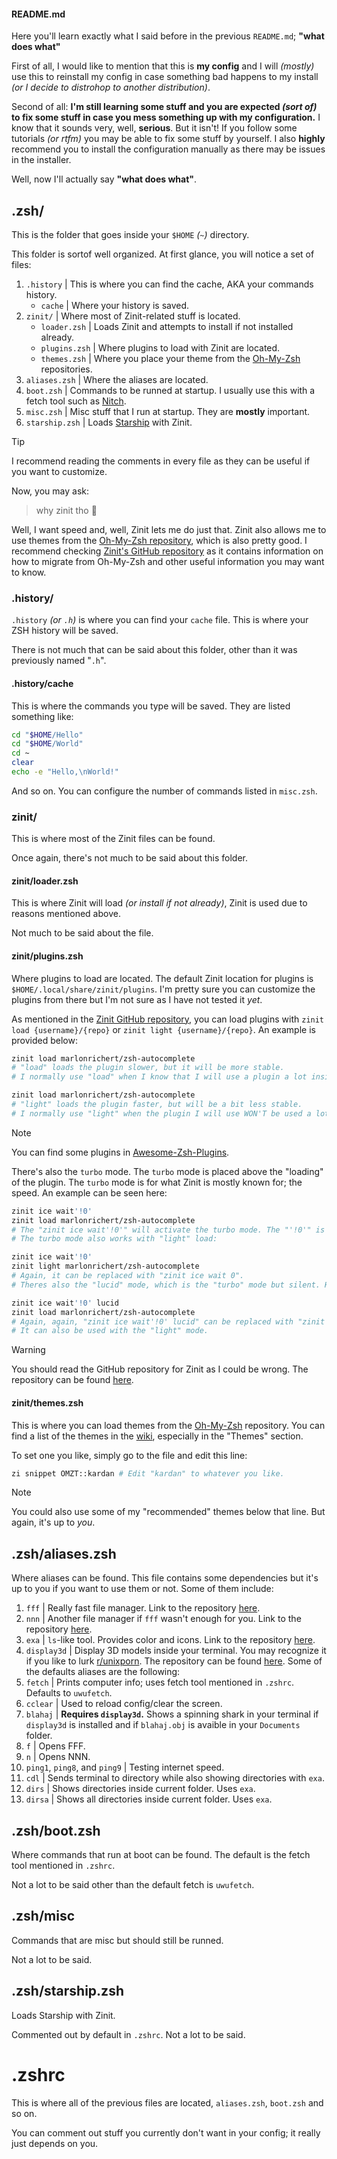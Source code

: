 #### README.md
Here you'll learn exactly what I said before in the previous `README.md`; **"what does what"**

First of all, I would like to mention that this is **my config** and I will *(mostly)* use this to reinstall my config in case something bad happens to my install *(or I decide to distrohop to another distribution)*. 

Second of all: **I'm still learning some stuff and you are expected *(sort of)* to fix some stuff in case you mess something up with my configuration.** I know that it sounds very, well, **serious**. But it isn't! If you follow some tutorials *(or rtfm)* you may be able to fix some stuff by yourself. I also **highly** recommend you to install the configuration manually as there may be issues in the installer.

Well, now I'll actually say **"what does what"**.

## .zsh/
This is the folder that goes inside your `$HOME` *(`~`)* directory.

This folder is sortof well organized. At first glance, you will notice a set of files:
1. `.history` | This is where you can find the cache, AKA your commands history. 
   - `cache` | Where your history is saved.
2. `zinit/` | Where most of Zinit-related stuff is located.
   - `loader.zsh`  | Loads Zinit and attempts to install if not installed already.
   - `plugins.zsh` | Where plugins to load with Zinit are located.
   - `themes.zsh`  | Where you place your theme from the [Oh-My-Zsh](https://github.com/ohmyzsh/ohmyzsh) repositories.
3. `aliases.zsh` | Where the aliases are located.
4. `boot.zsh` | Commands to be runned at startup. I usually use this with a fetch tool such as [Nitch]().
5. `misc.zsh` | Misc stuff that I run at startup. They are **mostly** important.
6. `starship.zsh` | Loads [Starship](https://starship.rs) with Zinit.
>[!TIP]
> I recommend reading the comments in every file as they can be useful if you want to customize.

Now, you may ask:

> why zinit tho :thinking:

Well, I want speed and, well, Zinit lets me do just that. Zinit also allows me to use themes from the [Oh-My-Zsh repository](https://github.com/ohmyzsh/ohmyzsh), which is also pretty good. I recommend checking [Zinit's GitHub repository](https://github.com/zdharma-continuum/zinit) as it contains information on how to migrate from Oh-My-Zsh and other useful information you may want to know.

### .history/
`.history` *(or `.h`)* is where you can find your `cache` file. This is where your ZSH history will be saved.

There is not much that can be said about this folder, other than it was previously named "`.h`".

#### .history/cache
This is where the commands you type will be saved. They are listed something like:
```sh
cd "$HOME/Hello"
cd "$HOME/World"
cd ~
clear
echo -e "Hello,\nWorld!"
```
And so on. You can configure the number of commands listed in `misc.zsh`.

### zinit/
This is where most of the Zinit files can be found.

Once again, there's not much to be said about this folder.

#### zinit/loader.zsh
This is where Zinit will load *(or install if not already)*, Zinit is used due to reasons mentioned above.

Not much to be said about the file.

#### zinit/plugins.zsh
Where plugins to load are located. The default Zinit location for plugins is `$HOME/.local/share/zinit/plugins`. I'm pretty sure you can customize the plugins from there but I'm not sure as I have not tested it *yet*.

As mentioned in the [Zinit GitHub repository](https://github.com/zdharma-continuum/zinit), you can load plugins with `zinit load {username}/{repo}` or `zinit light {username}/{repo}`. An example is provided below:
```sh
zinit load marlonrichert/zsh-autocomplete
# "load" loads the plugin slower, but it will be more stable.
# I normally use "load" when I know that I will use a plugin a lot inside the terminal. (or it is simply essential to the user)

zinit load marlonrichert/zsh-autocomplete
# "light" loads the plugin faster, but will be a bit less stable.
# I normally use "light" when the plugin I will use WON'T be used a lot when inside the terminal.
```
>[!NOTE]
> You can find some plugins in [Awesome-Zsh-Plugins](https://github.com/unixorn/awesome-zsh-plugins).

There's also the `turbo` mode. The `turbo` mode is placed above the "loading" of the plugin. The `turbo` mode is for what Zinit is mostly known for; the speed. An example can be seen here:
```sh
zinit ice wait'!0'
zinit load marlonrichert/zsh-autocomplete
# The "zinit ice wait'!0'" will activate the turbo mode. The "'!0'" is not needed and can be replaced with "zinit ice wait 0".
# The turbo mode also works with "light" load:

zinit ice wait'!0'
zinit light marlonrichert/zsh-autocomplete
# Again, it can be replaced with "zinit ice wait 0".
# Theres also the "lucid" mode, which is the "turbo" mode but silent. Here's an example:

zinit ice wait'!0' lucid
zinit load marlonrichert/zsh-autocomplete
# Again, again, "zinit ice wait'!0' lucid" can be replaced with "zinit ice wait 0 lucid"
# It can also be used with the "light" mode.
```
>[!WARNING]
> You should read the GitHub repository for Zinit as I could be wrong. The repository can be found [here](https://github.Icom/zdharma-continuum/zinit).

#### zinit/themes.zsh
This is where you can load themes from the [Oh-My-Zsh](https://github.com/ohmyzsh/ohmyzsh) repository. You can find a list of the themes in the [wiki](https://github.com/ohmyzsh/ohmyzsh/wiki), especially in the "Themes" section.

To set one you like, simply go to the file and edit this line:
```sh
zi snippet OMZT::kardan # Edit "kardan" to whatever you like.
```
>[!NOTE]
> You could also use some of my "recommended" themes below that line. But again, it's up to *you*.

## .zsh/aliases.zsh
Where aliases can be found. This file contains some dependencies but it's up to you if you want to use them or not. Some of them include:
1. `fff` | Really fast file manager. Link to the repository [here](https://github.com/dylanaraps/fff).
2. `nnn` | Another file manager if `fff` wasn't enough for you. Link to the repository [here](https://github.com/jarun/nnn).
3. `exa` | `ls`-like tool. Provides color and icons. Link to the repository [here](https://github.com/ogham/exa).
4. `display3d` | Display 3D models inside your terminal. You may recognize it if you like to lurk [r/unixporn](https://reddit.com/r/unixporn). The repository can be found [here](https://github.com/redpenguinyt/display3d).
Some of the defaults aliases are the following:
1. `fetch` | Prints computer info; uses fetch tool mentioned in `.zshrc`. Defaults to `uwufetch`.
2. `cclear` | Used to reload config/clear the screen.
3. `blahaj` | **Requires `display3d`.** Shows a spinning shark in your terminal if `display3d` is installed and if `blahaj.obj` is avaible in your `Documents` folder.
4. `f` | Opens FFF.
5. `n` | Opens NNN.
6. `ping1`, `ping8`, and `ping9` | Testing internet speed.
7. `cdl` | Sends terminal to directory while also showing directories with `exa`.
8. `dirs` | Shows directories inside current folder. Uses `exa`.
9. `dirsa` | Shows all directories inside current folder. Uses `exa`.

## .zsh/boot.zsh
Where commands that run at boot can be found. The default is the fetch tool mentioned in `.zshrc`.

Not a lot to be said other than the default fetch is `uwufetch`.

## .zsh/misc
Commands that are misc but should still be runned.

Not a lot to be said.

## .zsh/starship.zsh
Loads Starship with Zinit.

Commented out by default in `.zshrc`. Not a lot to be said.

# .zshrc
This is where all of the previous files are located, `aliases.zsh`, `boot.zsh` and so on.

You can comment out stuff you currently don't want in your config; it really just depends on you.
